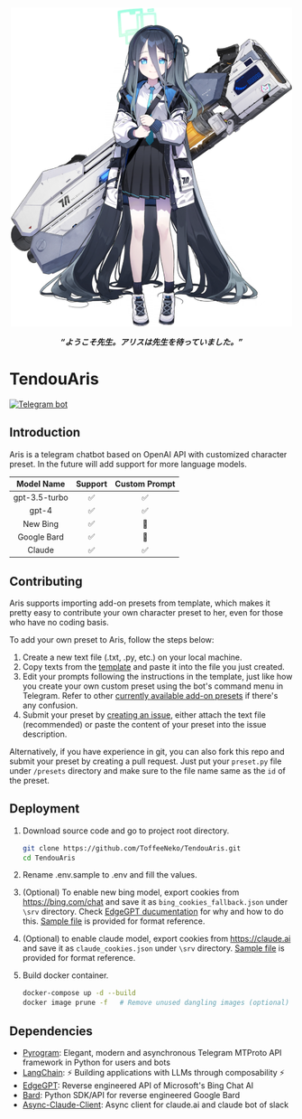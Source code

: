 <p align="center">
    <img src="resources/tendouaris.png" alt="Aris" width="500">
    <p align="center"></p>
    <p align="center">
        <b><i>“ようこそ先生。アリスは先生を待っていました。”</i></b>
    </p>
    <p align="center"></p>
</p>

# TendouAris

[![Telegram bot](https://img.shields.io/badge/bot-%40TendouArisBot-229ed9?logo=telegram&style=for-the-badge)](https://t.me/TendouArisBot)

## Introduction

Aris is a telegram chatbot based on OpenAI API with customized character preset. In the future will add support for more language models.

| Model Name | Support | Custom Prompt |
|:---:|:---:|:---:|
| gpt-3.5-turbo | ✅ | ✅ |
| gpt-4 | ✅ | ✅ |
| New Bing | ✅ | 🚫 |
| Google Bard | ✅ | 🚫 |
| Claude | ✅ | ✅ |

## Contributing

Aris supports importing add-on presets from template, which makes it pretty easy to contribute your own character preset to her, even for those who have no coding basis.

To add your own preset to Aris, follow the steps below:

1. Create a new text file (.txt, .py, etc.) on your local machine.
2. Copy texts from the [template](https://raw.githubusercontent.com/ToffeeNeko/TendouAris/master/presets/template.py) and paste it into the file you just created.
3. Edit your prompts following the instructions in the template, just like how you create your own custom preset using the bot's command menu in Telegram. Refer to other [currently available add-on presets](https://github.com/ToffeeNeko/TendouAris/tree/master/presets) if there's any confusion.
4. Submit your preset by [creating an issue](https://github.com/ToffeeNeko/TendouAris/issues/new), either attach the text file (recommended) or paste the content of your preset into the issue description.

Alternatively, if you have experience in git, you can also fork this repo and submit your preset by creating a pull request. Just put your `preset.py` file under `/presets` directory and make sure to the file name same as the `id` of the preset.

## Deployment

1. Download source code and go to project root directory.

    ``` bash
    git clone https://github.com/ToffeeNeko/TendouAris.git
    cd TendouAris
    ```

2. Rename .env.sample to .env and fill the values.
3. (Optional) To enable new bing model, export cookies from <https://bing.com/chat> and save it as `bing_cookies_fallback.json` under `\srv` directory. Check [EdgeGPT ducumentation](https://github.com/acheong08/EdgeGPT#authentication) for why and how to do this. [Sample file](https://github.com/ToffeeNeko/TendouAris/tree/master/srv/bing_cookies_fallback.sample.json) is provided for format reference.
4. (Optional) to enable claude model, export cookies from <https://claude.ai> and save it as `claude_cookies.json` under `\srv` directory. [Sample file](https://github.com/ToffeeNeko/TendouAris/tree/master/srv/claude_cookies.sample.json) is provided for format reference.
5. Build docker container.

    ``` bash
    docker-compose up -d --build
    docker image prune -f   # Remove unused dangling images (optional)
    ```

## Dependencies

- [Pyrogram](https://github.com/pyrogram/pyrogram): Elegant, modern and asynchronous Telegram MTProto API framework in Python for users and bots
- [LangChain](https://github.com/hwchase17/langchain): ⚡ Building applications with LLMs through composability ⚡
- [EdgeGPT](https://github.com/acheong08/EdgeGPT): Reverse engineered API of Microsoft's Bing Chat AI
- [Bard](https://github.com/acheong08/Bard): Python SDK/API for reverse engineered Google Bard
- [Async-Claude-Client](https://github.com/canxin121/Async-Claude-Client): Async client for claude.ai and claude bot of slack
